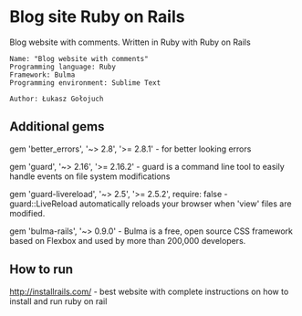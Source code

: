 # Blog site Ruby on Rails
 Blog website with comments. Written in Ruby with Ruby on Rails
 
    Name: "Blog website with comments"
    Programming language: Ruby 
    Framework: Bulma
    Programming environment: Sublime Text       
    
    Author: Łukasz Gołojuch
    
## Additional gems

gem 'better_errors', '~> 2.8', '>= 2.8.1' - for better looking errors

gem 'guard', '~> 2.16', '>= 2.16.2' - guard is a command line tool to easily handle events on file system modifications

gem 'guard-livereload', '~> 2.5', '>= 2.5.2', require: false - guard::LiveReload automatically reloads your browser when 'view' files are modified.

gem 'bulma-rails', '~> 0.9.0' - Bulma is a free, open source CSS framework based on Flexbox and used by more than 200,000 developers.

## How to run

http://installrails.com/ - best website with complete instructions on how to install and run ruby on rail


